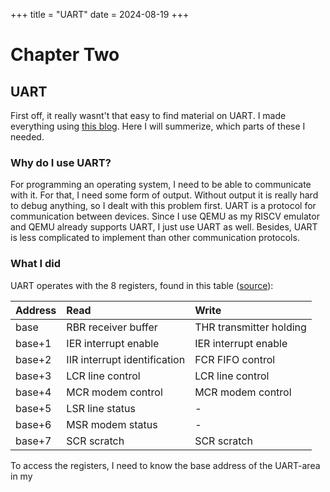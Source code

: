 +++
title = "UART"
date = 2024-08-19
+++

# Chapter Two

## UART


First off, it really wasnt't that easy to find material on UART. I made everything using [this blog](https://www.lammertbies.nl/comm/info/serial-uart). Here I will summerize, which parts of these I needed.

### Why do I use UART?
For programming an operating system, I need to be able to communicate with it. For that, I need some form of output. Without output it is really hard to debug anything, so I dealt with this problem first. UART is a protocol for communication between devices. Since I use QEMU as my RISCV emulator and QEMU already supports UART, I just use UART as well. Besides, UART is less complicated to implement than other communication protocols. 

### What I did
UART operates with the 8 registers, found in this table ([source](https://www.lammertbies.nl/comm/info/serial-uart)):

| Address   | Read     | Write      |
|:----------|:---------|:-----------|
| base | RBR receiver buffer | THR transmitter holding |
| base+1 | IER interrupt enable | IER interrupt enable |
| base+2 | IIR interrupt identification | FCR FIFO control |
| base+3 | LCR line control | LCR line control |
| base+4 | MCR modem control| MCR modem control |
| base+5 | LSR line status | - |
| base+6 | MSR modem status | - |
| base+7 | SCR scratch | SCR scratch |

To access the registers, I need to know the base address of the UART-area in my 
